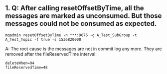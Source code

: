 ## 1. Q: After calling resetOffsetByTime, all the messages are marked as unconsumed. But those messages could not be consumed as expected. 

    mqadmin resetOffsetByTime -n ***:9876 -g A_Test_SubGroup -t A_Test_Topic -f true -s 1536820000

A: The root cause is the messages are not in commit log any more. They are removed after the fileReservedTime interval:

    deleteWhen=04
    fileReservedTime=48
